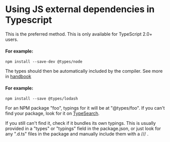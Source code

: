 # Using JS external dependencies in Typescript

This is the preferred method. This is only available for TypeScript 2.0+ users. 

#### For example:

``` npm install --save-dev @types/node ```

The types should then be automatically included by the compiler. 
See more in [handbook](http://www.typescriptlang.org/docs/handbook/declaration-files/consumption.html)

#### For example:

``` npm install --save @types/lodash ```

For an NPM package "foo", typings for it will be at "@types/foo".
If you can't find your package, look for it on [TypeSearch](http://microsoft.github.io/TypeSearch).

If you still can't find it, check if it bundles its own typings. 
This is usually provided in a "types" or "typings" field in the package.json, or just look for any ".d.ts" 
files in the package and manually include them with a /// <reference path="" />.
